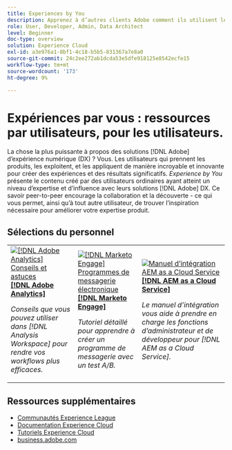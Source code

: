 ```yaml
---
title: Experiences by You
description: Apprenez à d’autres clients Adobe comment ils utilisent les applications et fonctionnalités Experience Cloud.
role: User, Developer, Admin, Data Architect
level: Beginner
doc-type: overview
solution: Experience Cloud
exl-id: a3e976a1-8bf1-4c18-b5b5-831367a7e8a0
source-git-commit: 24c2ee272ab1dcda53e5dfe918125e8542ecfe15
workflow-type: tm+mt
source-wordcount: '173'
ht-degree: 9%

---
```


# Expériences par vous : ressources par utilisateurs, pour les utilisateurs.

La chose la plus puissante à propos des solutions [!DNL Adobe] d’expérience numérique (DX) ? Vous. Les utilisateurs qui prennent les produits, les exploitent, et les appliquent de manière incroyable et innovante pour créer des expériences et des résultats significatifs. _Experience by You_ présente le contenu créé par des utilisateurs ordinaires ayant atteint un niveau d’expertise et d’influence avec leurs solutions [!DNL Adobe] DX. Ce savoir peer-to-peer encourage la collaboration et la découverte - ce qui vous permet, ainsi qu’à tout autre utilisateur, de trouver l’inspiration nécessaire pour améliorer votre expertise produit.

<div id="recs-overview-body-1"></div>
<div id="recs-overview-body-2"></div>
<div id="recs-overview-body-3"></div>
<div id="recs-overview-body-4"></div>
<div id="recs-overview-body-5"></div>
<div id="recs-overview-body-6"></div>

<div id="staff-picks-section">

## Sélections du personnel

<table>
<tr>
  <td>
    <a href="/help/analytics/analysis-workspace/tips-and-tricks/right-click-tips-and-tricks-for-more-efficient-workflows.md">
      <img alt="[!DNL Adobe Analytics] Conseils et astuces" src="https://video.tv.adobe.com/v/3422278?format=jpeg&captions=fre_fr" />
    </a>
    <div>
      <a href="/help/analytics/analysis-workspace/tips-and-tricks/right-click-tips-and-tricks-for-more-efficient-workflows.md">
    <strong>[!DNL Adobe Analytics]</strong>
    </a>
    </div>
    <p>
    <em>Conseils que vous pouvez utiliser dans [!DNL Analysis Workspace] pour rendre vos workflows plus efficaces.</em>
    <p>
  </td>
  <td>
    <a href="/help/marketo/programs/email-programs.md">
      <img alt="[!DNL Marketo Engage] Programmes de messagerie électronique" src="https://video.tv.adobe.com/v/3453369?format=jpeg&captions=fre_fr" />
    </a>
    <div>
      <a href="/help/marketo/programs/email-programs.md">
    <strong>[!DNL Marketo Engage]</strong>
    </a>
    </div>
    <p>
    <em>Tutoriel détaillé pour apprendre à créer un programme de messagerie avec un test A/B.</em>
    <p>
  </td>
  <td>
    <a href="/help/experience-manager/cloud-service/expert-resources/aem-champions/onboarding-playbook.md">
      <img alt="Manuel d’intégration AEM as a Cloud Service" src="https://video.tv.adobe.com/v/3419299?format=jpeg" />
    </a>
    <div>
      <a href="/help/experience-manager/cloud-service/expert-resources/aem-champions/onboarding-playbook.md">
    <strong>[!DNL AEM as a Cloud Service]</strong>
    </a>
    </div>
    <p>
    <em> Le manuel d’intégration vous aide à prendre en charge les fonctions d’administrateur et de développeur pour [!DNL AEM as a Cloud Service].</em>
    <p>
  </td>
</tr>
</table>
</div>

## Ressources supplémentaires

* [Communautés Experience League](https://experienceleaguecommunities.adobe.com/?profile.language=fr)
* [Documentation Experience Cloud](https://experienceleague.adobe.com/docs/?lang=fr)
* [Tutoriels Experience Cloud](https://experienceleague.adobe.com/docs/home-tutorials.html?lang=fr)
* [business.adobe.com](https://business.adobe.com)

